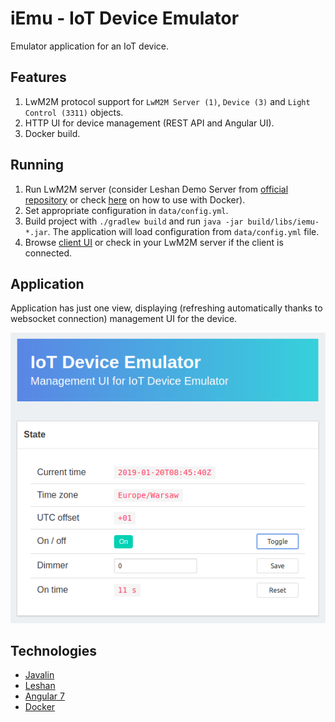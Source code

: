 iEmu - IoT Device Emulator
==========================

Emulator application for an IoT device.

Features
--------

1. LwM2M protocol support for `LwM2M Server (1)`, `Device (3)` and `Light Control (3311)` objects.
2. HTTP UI for device management (REST API and Angular UI).
3. Docker build.

Running
-------

1. Run LwM2M server (consider Leshan Demo Server from [official repository](https://github.com/eclipse/leshan) or check [here](https://github.com/malczuuu/leshan-demo-dockerfiles) on how to use with Docker).
2. Set appropriate configuration in `data/config.yml`.
3. Build project with `./gradlew build` and run `java -jar build/libs/iemu-*.jar`. The application will load configuration from `data/config.yml` file.
4. Browse [client UI](http://localhost:4500/) or check in your LwM2M server if the client is connected.

Application
-----------

Application has just one view, displaying (refreshing automatically thanks to websocket connection) management UI for the device.

<div align="center">
  <img src="docs/front.png" />
</div>

Technologies
------------

- [Javalin](https://javalin.io)
- [Leshan](https://github.com/eclipse/leshan)
- [Angular 7](https://angular.io)
- [Docker](https://www.docker.com/)
